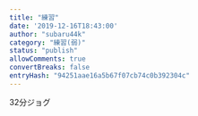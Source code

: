 ```yaml
---
title: "練習"
date: '2019-12-16T18:43:00'
author: "subaru44k"
category: "練習(弱)"
status: "publish"
allowComments: true
convertBreaks: false
entryHash: "94251aae16a5b67f07cb74c0b392304c"
---
```

32分ジョグ
